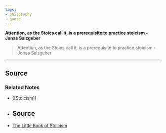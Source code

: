 ```yaml
---
tags:
- philosophy
- quote
---
```

**Attention, as the Stoics call it, is a prerequisite to practice stoicism - Jonas Salzgeber**

> Attention, as the Stoics call it, is a prerequisite to practice stoicism - Jonas Salzgeber
> 

---

## Source

### Related Notes
- [[Stoicism]] 
- ## Source
- [The Little Book of Stoicism](https://books.google.com/books?id=X8SaDwAAQBAJ&pg=PT278&lpg=PT278&dq=attention+is+a+prerequisite+to+practice+stoicism&source=bl&ots=bZ7u_ylqpi&sig=ACfU3U0f4kwv10W44mTFnQGmMIzSf7YQaA&hl=en&sa=X&ved=2ahUKEwiF29D1_7roAhWDKs0KHRpZDl8Q6AEwAHoECAoQAQ#v=onepage&q=attention%20is%20a%20prerequisite%20to%20practice%20stoicism&f=false)